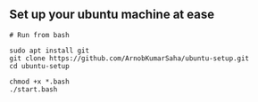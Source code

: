 ## Set up your ubuntu machine at ease


```
# Run from bash

sudo apt install git
git clone https://github.com/ArnobKumarSaha/ubuntu-setup.git
cd ubuntu-setup

chmod +x *.bash
./start.bash
```
